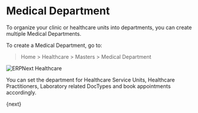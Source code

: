 <!-- add-breadcrumbs -->
# Medical Department

To organize your clinic or healthcare units into departments, you can create multiple Medical Departments.

To create a Medical Department, go to:

> Home > Healthcare > Masters > Medical Department

<img class="screenshot" alt="ERPNext Healthcare" src="{{docs_base_url}}/v12/assets/img/healthcare/medical-department.png">

You can set the department for Healthcare Service Units, Healthcare Practitioners, Laboratory related DocTypes and book appointments accordingly.

{next}
